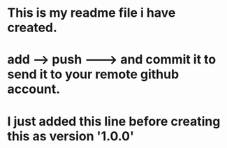# This is my readme file i have created.
# add --> push ---> and commit it to send it to your remote github account.

# I just added this line before creating this as version '1.0.0'